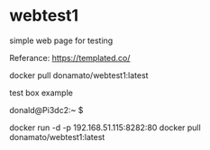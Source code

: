 # webtest1
simple web page for testing

Referance: https://templated.co/

docker pull donamato/webtest1:latest

test box example

donald@Pi3dc2:~ $

docker run -d -p 192.168.51.115:8282:80 docker pull donamato/webtest1:latest
